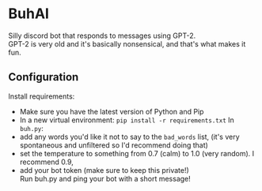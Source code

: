 # BuhAI
Silly discord bot that responds to messages using GPT-2.  
GPT-2 is very old and it's basically nonsensical, and that's what makes it fun.
## Configuration
Install requirements:
* Make sure you have the latest version of Python and Pip
* In a new virtual environment: `pip install -r requirements.txt`
In `buh.py`:
* add any words you'd like it not to say to the `bad_words` list, (it's very spontaneous and unfiltered so I'd recommend doing that)
* set the temperature to something from 0.7 (calm) to 1.0 (very random). I recommend 0.9,
* add your bot token (make sure to keep this private!)  
Run buh.py and ping your bot with a short message!
